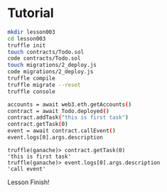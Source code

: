 # Tutorial

~~~ bash terminal
mkdir lesson003
cd lesson003
truffle init
touch contracts/Todo.sol
code contracts/Todo.sol
touch migrations/2_deploy.js
code migrations/2_deploy.js
truffle compile
truffle migrate --reset
truffle console
~~~

~~~ bash truffle console
accounts = await web3.eth.getAccounts()
contract = await Todo.deployed()
contract.addTask("this is first task")
contract.getTask(0)
event = await contract.callEvent()
event.logs[0].args.description
~~~

~~~ Result
truffle(ganache)> contract.getTask(0)
'this is first task'
truffle(ganache)> event.logs[0].args.description
'call event'
~~~

Lesson Finish!

